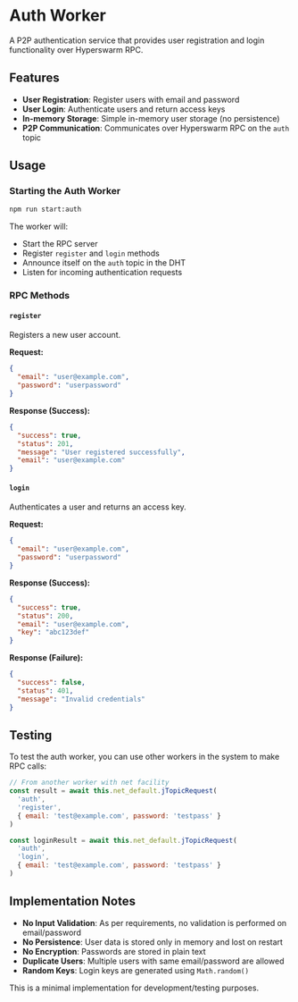 # Auth Worker

A P2P authentication service that provides user registration and login functionality over Hyperswarm RPC.

## Features

- **User Registration**: Register users with email and password
- **User Login**: Authenticate users and return access keys
- **In-memory Storage**: Simple in-memory user storage (no persistence)
- **P2P Communication**: Communicates over Hyperswarm RPC on the `auth` topic

## Usage

### Starting the Auth Worker

```bash
npm run start:auth
```

The worker will:
- Start the RPC server
- Register `register` and `login` methods
- Announce itself on the `auth` topic in the DHT
- Listen for incoming authentication requests

### RPC Methods

#### `register`
Registers a new user account.

**Request:**
```json
{
  "email": "user@example.com",
  "password": "userpassword"
}
```

**Response (Success):**
```json
{
  "success": true,
  "status": 201,
  "message": "User registered successfully",
  "email": "user@example.com"
}
```

#### `login`
Authenticates a user and returns an access key.

**Request:**
```json
{
  "email": "user@example.com", 
  "password": "userpassword"
}
```

**Response (Success):**
```json
{
  "success": true,
  "status": 200,
  "email": "user@example.com",
  "key": "abc123def"
}
```

**Response (Failure):**
```json
{
  "success": false,
  "status": 401,
  "message": "Invalid credentials"
}
```

## Testing

To test the auth worker, you can use other workers in the system to make RPC calls:

```javascript
// From another worker with net facility
const result = await this.net_default.jTopicRequest(
  'auth',
  'register',
  { email: 'test@example.com', password: 'testpass' }
)

const loginResult = await this.net_default.jTopicRequest(
  'auth', 
  'login',
  { email: 'test@example.com', password: 'testpass' }
)
```

## Implementation Notes

- **No Input Validation**: As per requirements, no validation is performed on email/password
- **No Persistence**: User data is stored only in memory and lost on restart
- **No Encryption**: Passwords are stored in plain text
- **Duplicate Users**: Multiple users with same email/password are allowed
- **Random Keys**: Login keys are generated using `Math.random()`

This is a minimal implementation for development/testing purposes. 
